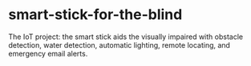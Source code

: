 # smart-stick-for-the-blind
The IoT project: the smart stick aids the visually impaired with obstacle detection, water detection, automatic lighting, remote locating, and emergency email alerts.
